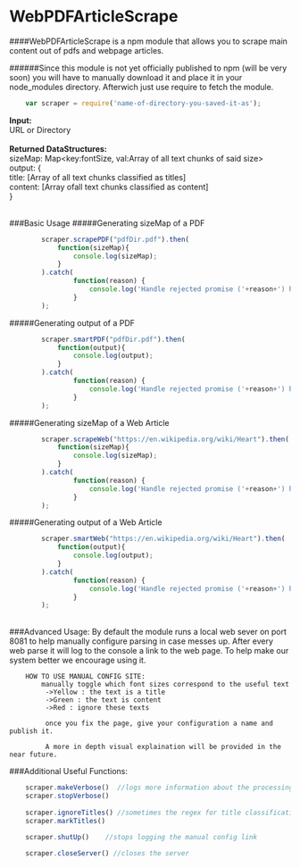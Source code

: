 # WebPDFArticleScrape
####WebPDFArticleScrape is a npm module that allows you to scrape main content out of pdfs and webpage articles.

######Since this module is not yet officially published to npm (will be very soon) you will have to manually download it and place it in your node_modules directory. Afterwich just use require to fetch the module.
```javascript
	var scraper = require('name-of-directory-you-saved-it-as');	
```


**Input:** <br>URL or Directory<br><br>
**Returned DataStructures:**<br>
sizeMap:   Map\<key:fontSize, val:Array of all text chunks of said size><br>
output: {<br>
          title: [Array of all text chunks classified as titles]<br>
					content: [Array ofall text chunks classified as content]<br>
        }
<br><br>

###Basic Usage
#####Generating sizeMap of a PDF<br>
```javascript
		scraper.scrapePDF("pdfDir.pdf").then(
			function(sizeMap){
				console.log(sizeMap);
			}
		).catch(
		        function(reason) {
		            console.log('Handle rejected promise ('+reason+') here.');
		        }
        );
```

#####Generating output of a PDF<br>
```javascript
		scraper.smartPDF("pdfDir.pdf").then(
			function(output){
				console.log(output);
			}
		).catch(
		        function(reason) {
		            console.log('Handle rejected promise ('+reason+') here.');
		        }
        );
```

#####Generating sizeMap of a Web Article<br>
```javascript
		scraper.scrapeWeb("https://en.wikipedia.org/wiki/Heart").then(
			function(sizeMap){
				console.log(sizeMap);
			}
		).catch(
		        function(reason) {
		            console.log('Handle rejected promise ('+reason+') here.');
		        }
        );
```
#####Generating output of a Web Article<br>
```javascript
		scraper.smartWeb("https://en.wikipedia.org/wiki/Heart").then(
			function(output){
				console.log(output);
			}
		).catch(
		        function(reason) {
		            console.log('Handle rejected promise ('+reason+') here.');
		        }
        );
```

<br>
###Advanced Usage:
	By default the module runs a local web sever on port 8081 to help manually configure parsing in case
	messes up.
	After every web parse it will log to the console a link to the web page.
	To help make our system better we encourage using it.
	
		HOW TO USE MANUAL CONFIG SITE:
			manually toggle which font sizes correspond to the useful text
			 ->Yellow : the text is a title
			 ->Green : the text is content
			 ->Red : ignore these texts

			 once you fix the page, give your configuration a name and publish it.

			 A more in depth visual explaination will be provided in the near future.

###Additional Useful Functions:<br>
```javascript
    scraper.makeVerbose()  //logs more information about the processing to console
	scraper.stopVerbose()
	
	scraper.ignoreTitles() //sometimes the regex for title classification causes HUGE lag, so ignoring them is sometimes useful
	scraper.markTitles()

	scraper.shutUp()	//stops logging the manual config link

	scraper.closeServer() //closes the server
```




